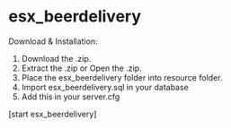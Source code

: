 # esx_beerdelivery

Download & Installation:

1. Download the .zip.
2. Extract the .zip or Open the .zip.
3. Place the esx_beerdelivery folder into resource folder.
4. Import esx_beerdelivery.sql in your database
5. Add this in your server.cfg


[start esx_beerdelivery]

